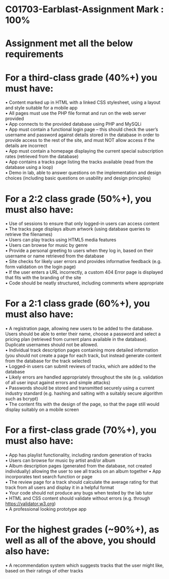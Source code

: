 # C01703-Earblast-Assignment Mark : 100%
# Assignment met all the below requirements
# For a third-class grade (40%+) you must have: <br />
•	Content marked up in HTML with a linked CSS stylesheet, using a layout and style suitable for a mobile app <br />
•	All pages must use the PHP file format and run on the web server provided <br />
•	App connects to the provided database using PHP and MySQLi <br />
•	App must contain a functional login page – this should check the user’s username and password against details stored in the database in order to provide access to the rest of the site, and must NOT allow access if the details are incorrect <br />
•	App must contain a homepage displaying the current special subscription rates (retrieved from the database) <br />
•	App contains a tracks page listing the tracks available (read from the database using a loop)<br />
•	Demo in lab, able to answer questions on the implementation and design choices (including basic questions on usability and design principles)<br />

# For a 2:2 class grade (50%+), you must also have: <br />
•	Use of sessions to ensure that only logged-in users can access content <br />
•	The tracks page displays album artwork (using database queries to retrieve the filenames) <br />
•	Users can play tracks using HTML5 media features <br />
•	Users can browse for music by genre <br />
•	Provide a personal greeting to users when they log in, based on their username or name retrieved from the database <br />
•	Site checks for likely user errors and provides informative feedback (e.g. form validation on the login page) <br />
•	If the user enters a URL incorrectly, a custom 404 Error page is displayed that fits with the branding of the site <br />
•	Code should be neatly structured, including comments where appropriate <br />

# For a 2:1 class grade (60%+), you must also have: <br />
•	A registration page, allowing new users to be added to the database. Users should be able to enter their name, choose a password and select a pricing plan (retrieved from current plans available in the database). Duplicate usernames should not be allowed. <br />
•	Individual track description pages containing more detailed information (you should not create a page for each track, but instead generate content from the database for the track selected) <br />
•	Logged-in users can submit reviews of tracks, which are added to the database <br />
•	Likely errors are handled appropriately throughout the site (e.g. validation of all user input against errors and simple attacks) <br />
•	Passwords should be stored and transmitted securely using a current industry standard (e.g. hashing and salting with a suitably secure algorithm such as bcrypt) <br />
•	The content fits with the design of the page, so that the page still would display suitably on a mobile screen <br />

# For a first-class grade (70%+), you must also have: <br />
•	App has playlist functionality, including random generation of tracks <br />
•	Users can browse for music by artist and/or album <br />
•	Album description pages (generated from the database, not created individually) allowing the user to see all tracks on an album together 
•	App incorporates text search function or page <br />
•	The review page for a track should calculate the average rating for that track from all users and display it in a helpful format <br />
•	Your code should not produce any bugs when tested by the lab tutor <br />
•	HTML and CSS content should validate without errors (e.g. through https://validator.w3.org) <br />
•	A professional looking prototype app  <br />

# For the highest grades (~90%+), as well as all of the above, you should also have: <br />
•	A recommendation system which suggests tracks that the user might like, based on their ratings of other tracks <br />
